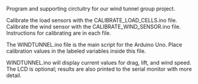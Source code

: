 Program and supporting circtuitry for our wind tunnel group project.

Calibrate the load sensors with the CALIBRATE_LOAD_CELLS.ino file.
Calibrate the wind sensor with the CALIBRATE_WIND_SENSOR.ino file.
Instructions for calibrating are in each file.

The WINDTUNNEL.ino file is the main script for the Arduino Uno.
Place calibration values in the labeled variables inside this file.

WINDTUNNEL.ino will display current values for drag, lift, and wind speed.
The LCD is optional; results are also printed to the serial monitor with more detail.
